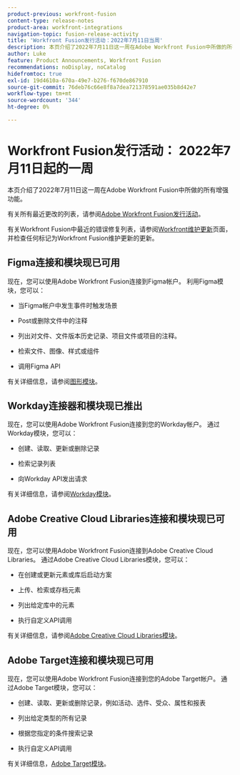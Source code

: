 ```yaml
---
product-previous: workfront-fusion
content-type: release-notes
product-area: workfront-integrations
navigation-topic: fusion-release-activity
title: 'Workfront Fusion发行活动：2022年7月11日当周'
description: 本页介绍了2022年7月11日这一周在Adobe Workfront Fusion中所做的所有增强功能。
author: Luke
feature: Product Announcements, Workfront Fusion
recommendations: noDisplay, noCatalog
hidefromtoc: true
exl-id: 19d4610a-670a-49e7-b276-f670de867910
source-git-commit: 76deb76c66e8f8a7dea721378591ae035b8d42e7
workflow-type: tm+mt
source-wordcount: '344'
ht-degree: 0%

---
```


# Workfront Fusion发行活动： 2022年7月11日起的一周

本页介绍了2022年7月11日这一周在Adobe Workfront Fusion中所做的所有增强功能。

有关所有最近更改的列表，请参阅[Adobe Workfront Fusion发行活动](../../../product-announcements/product-releases/fusion-release-activity/fusion-release-activity.md)。

有关Workfront Fusion中最近的错误修复列表，请参阅[Workfront维护更新](https://experienceleague.adobe.com/docs/workfront-known-issues/releases/current-updates.html)页面，并检查任何标记为Workfront Fusion维护更新的更新。

## Figma连接和模块现已可用

现在，您可以使用Adobe Workfront Fusion连接到Figma帐户。 利用Figma模块，您可以：

* 当Figma帐户中发生事件时触发场景

* Post或删除文件中的注释

* 列出对文件、文件版本历史记录、项目文件或项目的注释。

* 检索文件、图像、样式或组件

* 调用Figma API


有关详细信息，请参阅[图形模块](../../../workfront-fusion/apps-and-their-modules/figma-modules.md)。

## Workday连接器和模块现已推出

现在，您可以使用Adobe Workfront Fusion连接到您的Workday帐户。 通过Workday模块，您可以：

* 创建、读取、更新或删除记录

* 检索记录列表

* 向Workday API发出请求


有关详细信息，请参阅[Workday模块](../../../workfront-fusion/apps-and-their-modules/workday-modules.md)。

## Adobe Creative Cloud Libraries连接和模块现已可用

现在，您可以使用Adobe Workfront Fusion连接到Adobe Creative Cloud Libraries。 通过Adobe Creative Cloud Libraries模块，您可以：

* 在创建或更新元素或库后启动方案

* 上传、检索或存档元素

* 列出给定库中的元素

* 执行自定义API调用


有关详细信息，请参阅[Adobe Creative Cloud Libraries模块](../../../workfront-fusion/apps-and-their-modules/creative-cloud-libraries-modules.md)。

## Adobe Target连接和模块现已可用

现在，您可以使用Adobe Workfront Fusion连接到您的Adobe Target帐户。 通过Adobe Target模块，您可以：

* 创建、读取、更新或删除记录，例如活动、选件、受众、属性和报表

* 列出给定类型的所有记录

* 根据您指定的条件搜索记录

* 执行自定义API调用


有关详细信息，[Adobe Target模块](../../../workfront-fusion/apps-and-their-modules/adobe-target-modules.md)。
